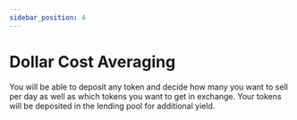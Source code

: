 ```yaml
---
sidebar_position: 4
---
```


# Dollar Cost Averaging

You will be able to deposit any token and decide how many you want to sell per day as well as which tokens you want to get in exchange. Your tokens will be deposited in the lending pool for additional yield.